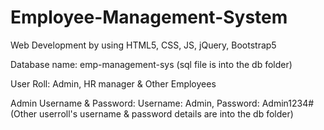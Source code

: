 # Employee-Management-System
Web Development by using HTML5, CSS, JS, jQuery, Bootstrap5

Database name: emp-management-sys (sql file is into the db folder)

User Roll: Admin, HR manager & Other Employees

Admin Username & Password:  Username: Admin, Password: Admin1234# (Other userroll's username & password details are into the db folder)
